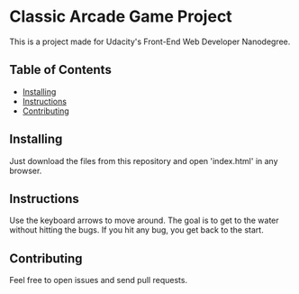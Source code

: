 # Classic Arcade Game Project

This is a project made for Udacity's Front-End Web Developer Nanodegree.

## Table of Contents

- [Installing](#installing)
- [Instructions](#instructions)
- [Contributing](#contributing)

## Installing

Just download the files from this repository and open 'index.html' in any browser.

## Instructions

Use the keyboard arrows to move around. The goal is to get to the water without hitting the bugs. If you hit any bug, you get back to the start.

## Contributing

Feel free to open issues and send pull requests.